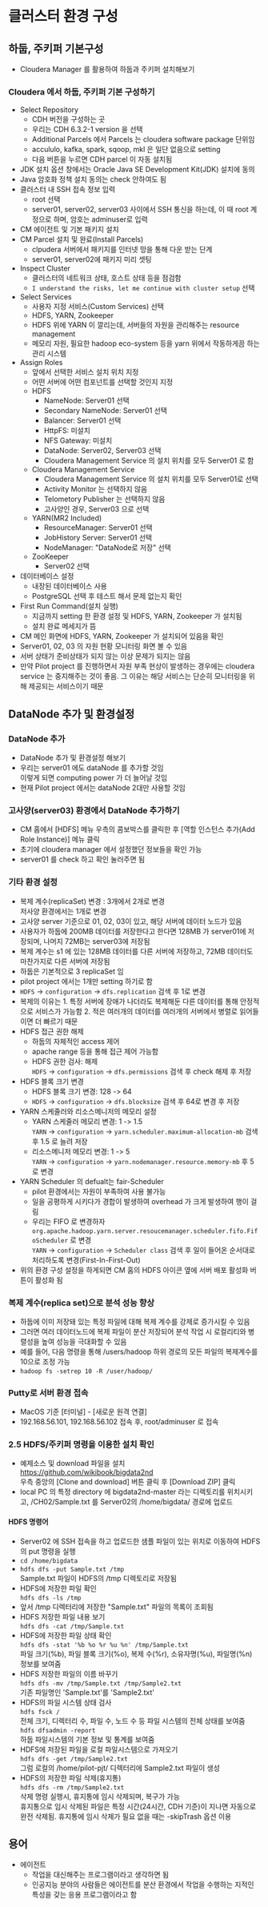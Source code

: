# 클러스터 환경 구성
## 하둡, 주키퍼 기본구성
- Cloudera Manager 를 활용하여 하둡과 주키퍼 설치해보기

### Cloudera 에서 하둡, 주키퍼 기본 구성하기
- Select Repository
  - CDH 버전을 구성하는 곳
  - 우리는 CDH 6.3.2-1 version 을 선택
  - Additional Parcels 에서 Parcels 는 cloudera software package 단위임
  - accululo, kafka, spark, sqoop, mkl 은 일단 없음으로 setting 
  - 다음 버튼을 누르면 CDH parcel 이 자동 설치됨
- JDK 설치 옵션 창에서는 Oracle Java SE Development Kit(JDK) 설치에 동의
- Java 암호화 정책 설치 동의는 check 안하여도 됨
- 클러스터 내 SSH 접속 정보 입력
  - root 선택
  - server01, server02, server03 사이에서 SSH 통신을 하는데, 이 때 root 계정으로 하며, 암호는 adminuser로 입력
- CM 에이전트 및 기본 패키지 설치 
- CM Parcel 설치 및 완료(Install Parcels)
  - clpudera 서버에서 패키지를 인터넷 망을 통해 다운 받는 단계
  - server01, server02에 패키지 미리 셋팅
- Inspect Cluster
  - 클러스터의 네트워크 상태, 호스트 상태 등을 점검함  
  - `I understand the risks, let me continue with cluster setup` 선택
- Select Services
  - 사용자 지정 서비스(Custom Services) 선택 
  - HDFS, YARN, Zookeeper
  - HDFS 위에 YARN 이 깔리는데, 서버들의 자원을 관리해주는 resource management
  - 메모리 자원, 필요한 hadoop eco-system 등을 yarn 위에서 작동하게끔 하는 관리 시스템
- Assign Roles
  - 앞에서 선택한 서비스 설치 위치 지정 
  - 어떤 서버에 어떤 컴포넌트를 선택할 것인지 지정
  - HDFS
    - NameNode: Server01 선택
    - Secondary NameNode: Server01 선택
    - Balancer: Server01 선택
    - HttpFS: 미설치
    - NFS Gateway: 미설치
    - DataNode: Server02, Server03 선택
    - Cloudera Management Service 의 설치 위치를 모두 Server01 로 함
  - Cloudera Management Service
    - Cloudera Management Service 의 설치 위치를 모두 Server01로 선택
    - Activity Monitor 는 선택하지 않음 
    - Telometory Publisher 는 선택하지 않음
    - 고사양인 경우, Server03 으로 선택
  - YARN(MR2 Included)
    - ResourceManager: Server01 선택
    - JobHistory Server: Server01 선택
    - NodeManager: "DataNode로 저장" 선택  
  - ZooKeeper
    - Server02 선택
- 데이터베이스 설정
  - 내장된 데이터베이스 사용
  - PostgreSQL 선택 후 테스트 해서 문제 없는지 확인  
- First Run Command(설치 실행)
  - 지금까지 setting 한 환경 설정 및 HDFS, YARN, Zookeeper 가 설치됨
  - 설치 완료 메세지가 뜸
- CM 메인 화면에 HDFS, YARN, Zookeeper 가 설치되어 있음을 확인  
- Server01, 02, 03 의 자원 현황 모니터링 화면 볼 수 있음
- 서버 상태가 준비상태가 되지 않는 이상 문제가 되지는 않음
- 만약 Pilot project 를 진행하면서 자원 부족 현상이 발생하는 경우에는 cloudera service 는 중지해주는 것이 좋음. 그 이유는 해당 서비스는 단순히 모니터링을 위해 제공되는 서비스이기 때문

## DataNode 추가 및 환경설정
### DataNode 추가
- DataNode 추가 및 환경설정 해보기
- 우리는 server01 에도 dataNode 를 추가할 것임  
  이렇게 되면 computing power 가 더 늘어날 것임
- 현재 Pilot project 에서는 dataNode 2대만 사용할 것임

### 고사양(server03) 환경에서 DataNode 추가하기
- CM 홈에서 [HDFS] 메뉴 우측의 콤보박스를 클릭한 후 [역할 인스턴스 추가(Add Role Instance)] 메뉴 클릭
- 초기에 cloudera manager 에서 설정했던 정보들을 확인 가능
- server01 를 check 하고 확인 눌러주면 됨

### 기타 환경 설정
- 복제 계수(replicaSet) 변경 : 3개에서 2개로 변경  
  저사양 환경에서는 1개로 변경
- 고사양 server 기준으로 01, 02, 03이 있고, 해당 서버에 데이터 노드가 있음
- 사용자가 하둡에 200MB 데이터를 저장한다고 한다면 128MB 가 server01에 저장되며, 나머지 72MB는 server03에 저장됨
- 복제 계수는 s1 에 있는 128MB 데이터를 다른 서버에 저장하고, 72MB 데이터도 마찬가지로 다른 서버에 저장됨
- 하둡은 기본적으로 3 replicaSet 임
- pilot project 에서는 1개만 setting 하기로 함
- `HDFS` -> `configuration` -> `dfs.replication` 검색 후 1로 변경
- 복제의 이유는 1. 특정 서버에 장애가 나더라도 복제해둔 다른 데이터를 통해 안정적으로 서비스가 가능함 2. 적은 여러개의 데이터를 여러개의 서버에서 병렬로 읽어들이면 더 빠르기 때문 
- HDFS 접근 권한 해제
  - 하둡의 자체적인 access 제어
  - apache range 등을 통해 접근 제어 가능함 
  - HDFS 권한 검사: 해제  
    `HDFS` -> `configuration` -> `dfs.permissions` 검색 후 check 해제 후 저장
- HDFS 블록 크기 변경
  - HDFS 블록 크기 변경: 128 -> 64  
  - `HDFS` -> `configuration` ->  `dfs.blocksize`  검색 후 64로 변경 후 저장
- YARN 스케줄러와 리소스메니저의 메모리 설정
  - YARN 스케줄러 메모리 변경: 1 -> 1.5  
    `YARN` -> `configuration` -> `yarn.scheduler.maximum-allocation-mb` 검색 후 1.5 로 늘려 저장
  - 리소스메니저 메모리 변경: 1 -> 5  
    `YARN` -> `configuration` -> `yarn.nodemanager.resource.memory-mb` 후 5로 변경
- YARN Scheduler 의 defualt는 fair-Scheduler
  - pilot 환경에서는 자원이 부족하여 사용 불가능
  - 일을 공평하게 시키다가 경합이 발생하여 overhead 가 크게 발생하여 행이 걸림
  - 우리는 FIFO 로 변경하자  
    `org.apache.hadoop.yarn.server.resoucemanager.scheduler.fifo.FifoScheduler` 로 변경  
    `YARN` -> `configuration` -> `Scheduler class` 검색 후 
    일이 들어온 순서대로 처리하도록 변경(First-In-First-Out)
- 위의 환경 구성 설정을 하게되면 CM 홈의 HDFS 아이콘 옆에 서버 배포 활성화 버튼이 활성화 됨

### 복제 계수(replica set)으로 분석 성능 향상
- 하둡에 이미 저장돼 있는 특정 파일에 대해 복제 계수를 강제로 증가시킬 수 있음
- 그러면 여러 데이터노드에 복제 파일이 분산 저장되어 분석 작업 시 로컬리티와 병렬성을 높여 성능을 극대화할 수 있음
- 예를 들어, 다음 명령을 통해 /users/hadoop 하위 경로의 모든 파일의 복제계수를 10으로 조정 가능
- `hadoop fs -setrep 10 -R /user/hadoop/`

### Putty로 서버 환경 접속 
- MacOS 기준 [터미널] - [새로운 원격 연결]
- 192.168.56.101, 192.168.56.102 접속 후, root/adminuser 로 접속

### 2.5 HDFS/주키퍼 명령을 이용한 설치 확인
- 예제소스 및 download 파일을 설치  
  https://github.com/wikibook/bigdata2nd  
  우측 중앙의 [Clone and download] 버튼 클릭 후 [Download ZIP] 클릭
- local PC 의 특정 directory 에 bigdata2nd-master 라는 디렉토리를 위치시키고, /CH02/Sample.txt 를 Server02의 /home/bigdata/ 경로에 업로드

#### HDFS 명령어
- Server02 에 SSH 접속을 하고 업로드한 샘플 파일이 있는 위치로 이동하여 HDFS의 put 명령을 실행
- `cd /home/bigdata`
- `hdfs dfs -put Sample.txt /tmp`   
  Sample.txt 파일이 HDFS의 /tmp 디렉토리로 저장됨
- HDFS에 저장한 파일 확인  
  `hdfs dfs -ls /tmp`
- 앞서 /tmp 디렉터리에 저장한 "Sample.txt" 파일의 목록이 조회됨
- HDFS 저장한 파일 내용 보기  
  `hdfs dfs -cat /tmp/Sample.txt`
- HDFS에 저장한 파일 상태 확인  
  `hdfs dfs -stat '%b %o %r %u %n' /tmp/Sample.txt`  
  파일 크기(%b), 파일 블록 크기(%o), 복제 수(%r), 소유자명(%u), 파일명(%n) 정보를 보여줌
- HDFS 저장한 파일의 이름 바꾸기  
  `hdfs dfs -mv /tmp/Sample.txt /tmp/Sample2.txt`  
  기존 파일명인 'Sample.txt'를 'Sample2.txt'  
- HDFS의 파일 시스템 상태 검사  
  `hdfs fsck /`  
  전체 크기, 디렉터리 수, 파일 수, 노드 수 등 파일 시스템의 전체 상태를 보여줌  
  `hdfs dfsadmin -report`  
  하둡 파일시스템의 기본 정보 및 통계를 보여줌  
- HDFS에 저장된 파일을 로컬 파일시스템으로 가져오기    
  `hdfs dfs -get /tmp/Sample2.txt`  
  그럼 로컬의 /home/pilot-pjt/ 디렉터리에 Sample2.txt 파일이 생성  
- HDFS의 저장한 파일 삭제(휴지통)  
  `hdfs dfs -rm /tmp/Sample2.txt`  
  삭제 명령 실행시, 휴지통에 임시 삭제되며, 복구가 가능  
  휴지통으로 임시 삭제된 파일은 특정 시간(24시간, CDH 기준)이 지나면 자동으로 완전 삭제됨. 휴지통에 임시 삭제가 필요 없을 때는 -skipTrash 옵션 이용


## 용어
- 에이전트
  - 작업을 대신해주는 프로그램이라고 생각하면 됨
  - 인공지능 분야의 사람들은 에이전트를 분산 환경에서 작업을 수행하는 지적인 특성을 갖는 응용 프로그램이라고 함